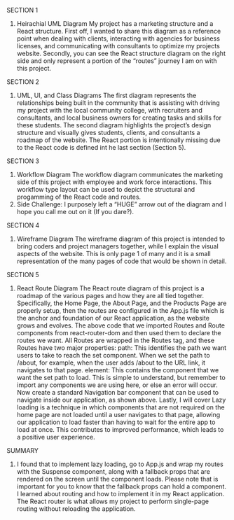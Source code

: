 SECTION 1
1)	Heirachial UML Diagram
My project has a marketing structure and a React structure. First off, I wanted to share this diagram as a reference point when dealing with clients, 
interacting with agencies for business licenses, and communicating with consultants to optimize my projects website. Secondly, you can see the React 
structure diagram on the right side and only represent a portion of the “routes” journey I am on with this project.

SECTION 2
1)	UML, UI, and Class Diagrams
The first diagram represents the relationships being built in the community that is assisting with driving my project with the local community college,
with recruiters and consultants, and local business owners for creating tasks and skills for these students. The second diagram highlights the project’s
design structure and visually gives students, clients, and consultants a roadmap of the website. The React portion is intentionally missing due to the
React code is defined int he last section (Section 5).

SECTION 3
1)	Workflow Diagram
The workflow diagram communicates the marketing side of this project with employee and work force interactions. This workflow type layout can be used to
depict the structural and progamming of the React code and routes. 
3)	Side Challenge:
I purposely left a “HUGE” arrow out of the diagram and I hope you call me out on it (If you dare?).

SECTION 4
1)	Wireframe Diagram
The wireframe diagram of this project is intended to bring coders and project managers together, while I explain the visual aspects of the website. This is
only page 1 of many and it is a small representation of the many pages of code that would be shown in detail. 

SECTION 5
1)	React Route Diagram
The React route diagram of this project is a roadmap of the various pages and how they are all tied together. Specifically, the Home Page, the About Page,
and the Products Page are properly setup, then the routes are configured in the App.js file which is the anchor and foundation of our React application,
as the website grows and evolves.
The above code that we imported Routes and Route components from react-router-dom and then used them to declare the routes we want. All Routes are wrapped
in the Routes tag, and these Routes have two major properties: 
path: This identifies the path we want users to take to reach the set component. When we set the path to /about, for example, when the user adds /about to
the URL link, it navigates to that page.
element: This contains the component that we want the set path to load. This is simple to understand, but remember to import any components we are using here,
or else an error will occur.
Now create a standard Navigation bar component that can be used to navigate inside our application, as shown above. Lastly, I will cover Lazy loading is a
technique in which components that are not required on the home page are not loaded until a user navigates to that page, allowing our application to load
faster than having to wait for the entire app to load at once. This contributes to improved performance, which leads to a positive user experience.

SUMMARY
1) I found that to implement lazy loading, go to App.js and wrap my routes with the Suspense component, along with a fallback props that are rendered on the 
screen until the component loads. Please note that is important for you to know that the fallback props can hold a component. I learned about routing and 
how to implement it in my React application. The React router is what allows my project to perform single-page routing without reloading the application.








